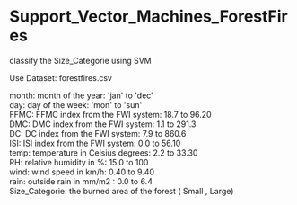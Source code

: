 # Support_Vector_Machines_ForestFires

classify the Size_Categorie using SVM

Use Dataset: forestfires.csv

month:	month of the year: 'jan' to 'dec'\
day:	  day of the week: 'mon' to 'sun'\
FFMC:	  FFMC index from the FWI system: 18.7 to 96.20\
DMC:   	DMC index from the FWI system: 1.1 to 291.3\
DC:   	DC index from the FWI system: 7.9 to 860.6\
ISI:  	ISI index from the FWI system: 0.0 to 56.10\
temp: 	temperature in Celsius degrees: 2.2 to 33.30\
RH:	    relative humidity in %: 15.0 to 100\
wind: 	wind speed in km/h: 0.40 to 9.40\
rain: 	outside rain in mm/m2 : 0.0 to 6.4\
Size_Categorie: the burned area of the forest ( Small , Large)
